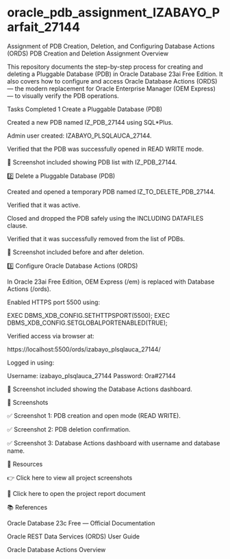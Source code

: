 # oracle_pdb_assignment_IZABAYO_Parfait_27144

Assignment of PDB Creation, Deletion, and Configuring Database Actions (ORDS)
 PDB Creation and Deletion Assignment
Overview

This repository documents the step-by-step process for creating and deleting a Pluggable Database (PDB) in Oracle Database 23ai Free Edition.
It also covers how to configure and access Oracle Database Actions (ORDS) — the modern replacement for Oracle Enterprise Manager (OEM Express) — to visually verify the PDB operations.

 Tasks Completed
1️ Create a Pluggable Database (PDB)

Created a new PDB named IZ_PDB_27144 using SQL*Plus.

Admin user created: IZABAYO_PLSQLAUCA_27144.

Verified that the PDB was successfully opened in READ WRITE mode.

📸 Screenshot included showing PDB list with IZ_PDB_27144.

2️⃣ Delete a Pluggable Database (PDB)

Created and opened a temporary PDB named IZ_TO_DELETE_PDB_27144.

Verified that it was active.

Closed and dropped the PDB safely using the INCLUDING DATAFILES clause.

Verified that it was successfully removed from the list of PDBs.

📸 Screenshot included before and after deletion.

3️⃣ Configure Oracle Database Actions (ORDS)

In Oracle 23ai Free Edition, OEM Express (/em) is replaced with Database Actions (/ords).

Enabled HTTPS port 5500 using:

EXEC DBMS_XDB_CONFIG.SETHTTPSPORT(5500);
EXEC DBMS_XDB_CONFIG.SETGLOBALPORTENABLED(TRUE);


Verified access via browser at:

https://localhost:5500/ords/izabayo_plsqlauca_27144/


Logged in using:

Username: izabayo_plsqlauca_27144
Password: Ora#27144


📸 Screenshot included showing the Database Actions dashboard.

📸 Screenshots

✅ Screenshot 1: PDB creation and open mode (READ WRITE).

✅ Screenshot 2: PDB deletion confirmation.

✅ Screenshot 3: Database Actions dashboard with username and database name.

📂 Resources

👉 Click here to view all project screenshots

📄 Click here to open the project report document

📚 References

Oracle Database 23c Free — Official Documentation

Oracle REST Data Services (ORDS) User Guide

Oracle Database Actions Overview
